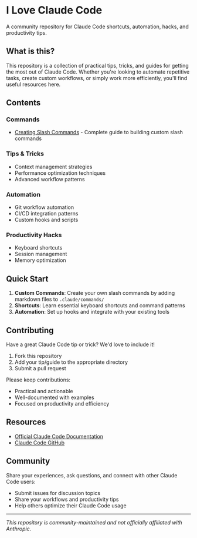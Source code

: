 # I Love Claude Code

A community repository for Claude Code shortcuts, automation, hacks, and productivity tips.

## What is this?

This repository is a collection of practical tips, tricks, and guides for getting the most out of Claude Code. Whether you're looking to automate repetitive tasks, create custom workflows, or simply work more efficiently, you'll find useful resources here.

## Contents

### Commands
- [Creating Slash Commands](commands/creating-slash-commands.md) - Complete guide to building custom slash commands

### Tips & Tricks
- Context management strategies
- Performance optimization techniques
- Advanced workflow patterns

### Automation
- Git workflow automation
- CI/CD integration patterns
- Custom hooks and scripts

### Productivity Hacks
- Keyboard shortcuts
- Session management
- Memory optimization

## Quick Start

1. **Custom Commands**: Create your own slash commands by adding markdown files to `.claude/commands/`
2. **Shortcuts**: Learn essential keyboard shortcuts and command patterns
3. **Automation**: Set up hooks and integrate with your existing tools

## Contributing

Have a great Claude Code tip or trick? We'd love to include it!

1. Fork this repository
2. Add your tip/guide to the appropriate directory
3. Submit a pull request

Please keep contributions:
- Practical and actionable
- Well-documented with examples
- Focused on productivity and efficiency

## Resources

- [Official Claude Code Documentation](https://docs.anthropic.com/en/docs/claude-code)
- [Claude Code GitHub](https://github.com/anthropics/claude-code)

## Community

Share your experiences, ask questions, and connect with other Claude Code users:
- Submit issues for discussion topics
- Share your workflows and productivity tips
- Help others optimize their Claude Code usage

---

*This repository is community-maintained and not officially affiliated with Anthropic.*